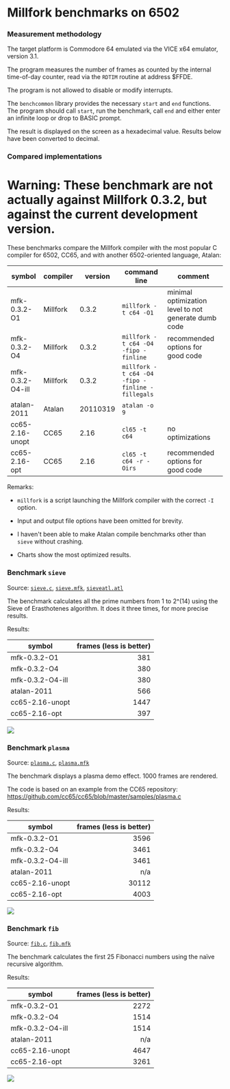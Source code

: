 # Millfork benchmarks on 6502

### Measurement methodology

The target platform is Commodore 64 emulated via the VICE x64 emulator, version 3.1.

The program measures the number of frames as counted by the internal time-of-day counter, read via the `RDTIM` routine at address $FFDE.

The program is not allowed to disable or modify interrupts.

The `benchcommon` library provides the necessary `start` and `end` functions. The program should call `start`, run the benchmark, call `end` and either enter an infinite loop or drop to BASIC prompt.

The result is displayed on the screen as a hexadecimal value. Results below have been converted to decimal.

### Compared implementations

# Warning: These benchmark are not actually against Millfork 0.3.2, but against the current development version.

These benchmarks compare the Millfork compiler with the most popular C compiler for 6502, CC65, and with another 6502-oriented language, Atalan:

| symbol            | compiler | version  | command line                                    | comment |
|-------------------|----------|----------|-------------------------------------------------|-|
| mfk-0.3.2-O1      | Millfork | 0.3.2    | `millfork -t c64 -O1`                           | minimal optimization level to not generate dumb code|
| mfk-0.3.2-O4      | Millfork | 0.3.2    | `millfork -t c64 -O4 -fipo -finline`            | recommended options for good code |
| mfk-0.3.2-O4-ill  | Millfork | 0.3.2    | `millfork -t c64 -O4 -fipo -finline -fillegals` | |
| atalan-2011       | Atalan   | 20110319 | `atalan -o 9`                                   | |
| cc65-2.16-unopt   | CC65     | 2.16     | `cl65 -t c64`                                   | no optimizations |
| cc65-2.16-opt     | CC65     | 2.16     | `cl65 -t c64 -r -Oirs`                          | recommended options for good code |

Remarks:

* `millfork` is a script launching the Millfork compiler with the correct `-I` option.

* Input and output file options have been omitted for brevity.

* I haven't been able to make Atalan compile benchmarks other than `sieve` without crashing.

* Charts show the most optimized results.

### Benchmark `sieve`

Source: [`sieve.c`](./sieve.c), [`sieve.mfk`](./sieve.mfk), [`sieveatl.atl`](./sieveatl.atl)

The benchmark calculates all the prime numbers from 1 to 2^(14) using the Sieve of Erasthotenes algorithm. It does it three times, for more precise results.

Results:

| symbol            | frames (less is better) |
|-|-:|
| mfk-0.3.2-O1      | 381 |
| mfk-0.3.2-O4      | 380 |
| mfk-0.3.2-O4-ill  | 380 |
| atalan-2011       | 566 |
| cc65-2.16-unopt   | 1447 |
| cc65-2.16-opt     | 397 |

![](https://image-charts.com/chart?cht=bhg&chs=700x400&chd=t:380|397|566&chdl=mfk-0.3.2-O4|cc65-2.16-opt|atalan-2011&chtt=Sieve%20benchmark%20(time%20in%20frames,%20less%20is%20better)&chma=10,10&chxt=x,y&chco=008000,aa0000,2200aa&chxl=0:||&chds=0,600&chxr=1,0,600)

### Benchmark `plasma`

Source: [`plasma.c`](./plasma.c), [`plasma.mfk`](./plasma.mfk)

The benchmark displays a plasma demo effect. 1000 frames are rendered.

The code is based on an example from the CC65 repository: https://github.com/cc65/cc65/blob/master/samples/plasma.c

Results:

| symbol            | frames (less is better) |
|-|-:|
| mfk-0.3.2-O1      | 3596 |
| mfk-0.3.2-O4      | 3461 |
| mfk-0.3.2-O4-ill  | 3461 |
| atalan-2011       | n/a |
| cc65-2.16-unopt   | 30112 |
| cc65-2.16-opt     | 4003 |

![](https://image-charts.com/chart?cht=bhg&chs=700x400&chd=t:3461|4003&chdl=mfk-0.3.2-O4|cc65-2.16-opt&chtt=Plasma%20benchmark%20(time%20in%20frames,%20less%20is%20better)&chma=10,10&chxt=x,y&chco=008000,aa0000&chxl=0:||&chds=0,50000&chxr=1,0,5000)


### Benchmark `fib`

Source: [`fib.c`](./fib.c), [`fib.mfk`](./fib.mfk)

The benchmark calculates the first 25 Fibonacci numbers using the naïve recursive algorithm.

Results:

| symbol            | frames (less is better) |
|-|-:|
| mfk-0.3.2-O1      | 2272 |
| mfk-0.3.2-O4      | 1514 |
| mfk-0.3.2-O4-ill  | 1514 |
| atalan-2011       | n/a |
| cc65-2.16-unopt   | 4647 |
| cc65-2.16-opt     | 3261 |

![](https://image-charts.com/chart?cht=bhg&chs=700x400&chd=t:1514|3261&chdl=mfk-0.3.2-O4|cc65-2.16-opt&chtt=Fibonacci%20benchmark%20(time%20in%20frames,%20less%20is%20better)&chma=10,10&chxt=x,y&chco=008000,aa0000&chxl=0:||&chds=0,4000&chxr=1,0,4000)

